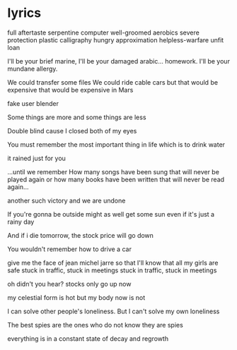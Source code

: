 # lyrics

full aftertaste
serpentine computer
well-groomed aerobics
severe protection
plastic calligraphy
hungry approximation
helpless-warfare
unfit loan

I'll be your brief marine,
I'll be your damaged arabic... homework.
I'll be your mundane allergy.

We could transfer some files
We could ride cable cars
but that would be expensive
that would be expensive in Mars

fake user blender

Some things are more and some things are less

Double blind cause I closed both of my eyes

You must remember the most important thing in life which is to drink water

it rained just for you

...until we remember How many songs have been sung that will never be played again or how many books have been written that will never be read again...

another such victory and we are undone

If you're gonna be outside might as well get some sun even if it's just a rainy day

And if i die tomorrow, the stock price will go down

You wouldn't remember
how to drive a car

give me the face of jean michel jarre
so that I'll know that all my girls are safe
stuck in traffic, stuck in meetings
stuck in traffic, stuck in meetings

oh didn't you hear? stocks only go up now

my celestial form is hot but my body now is not

I can solve other people's loneliness. But I can't solve my own loneliness

The best spies are the ones who do not know they are spies

everything is in a constant state of decay and regrowth
